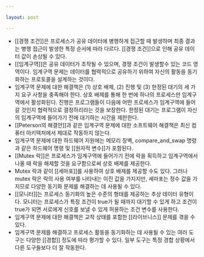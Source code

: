 ```yaml
---

layout: post

---
```


- [[경쟁 조건]]은 프로세스가 공유 데이터에 병행하게 접근할 때 발생하며 최종 결과는 병행 접근이 발생한 특정 순서에 따라 다르다. [[경쟁 조건]]으로 인해 공유 데이터 값이 손상될 수 있다.
- [[임계구역]]은 공유 데이터가 조작될 수 있으며, 경쟁 조건이 발생할수 있는 코드 영역이다. 임계구역 문제는 데이터를 협력적으로 공유하기 위하여 자신의 활동을 동기화하는 프로토콜을 설계하는 것이다.
- 임계구역 문제에 대한 해결책은 (1) 상호 배제, (2) 진행 및 (3) 한정된 대기의 세 가지 요구 사항을 충족해야 한다. 상호 배제를 통해 한 번에 하나의 프로세스만 임계구역에서 활성화된다. 진행은 프로그램들이 다음에 어떤 프로세스가 임계구역에 들어갈 것인지 협력적으로 결정하리라는 것을 보장한다. 한정된 대기는 프로그램이 자신의 임계구역에 들어가기 전에 대기하는 시간을 제한한다.
- [[Peterson의 해결안]]과 같은 임계구역 문제에 대한 소프트웨어 해결책은 최신 컴퓨터 아키텍처에서 제대로 작동하지 않는다.
- 임계구역 문제에 대한 하드웨어 지원에는 메모리 장벽, compare_and_swap 명령과 같은 하드웨어 명령 및 [[원자적 변수]]가 포함된다.
- [[Mutex 락]]은 프로세스가 임계구역에 들어가기 전에 락을 획득하고 임계구역에서 나올 때 락을 해제할 것을 요구함으로써 상호 배제를 제공한다.
- Mutex 락과 같이 [[세마포]]를 사용하여 상호 배제를 제공할 수도 있다. 그러나 mutex 락은 락의 사용 여부를 나타내는 이진 값을 가지지만, 세마포는 정수 값을 가지므로 다양한 동기화 문제를 해결하는 데 사용될 수 있다.
- [[모니터]]는 프로세스 동기화의 높은 수준의 형태를 제공하는 추상 데이터 유형이다. 모니터는 프로세스가 특정 조건이 true가 될 때까지 대기할 수 있게 하고 조건이 true가 되면 서로에게 신호를 보낼 수 있게 허용하는 조건 변수를 사용한다.
- 임계구역 문제에 대한 해결책은 교착 상태를 포함한 [[라이브니스]] 문제를 겪을 수 있다.
- 임계구역 문제를 해결하고 프로세스 활동을 동기화하는 데 사용될 수 있는 여러 도구는 다양한 [[경합]] 정도에 따라 평가할 수 있다. 일부 도구는 특정 경합 상황에서 다른 도구들보다 더 잘 작동한다.